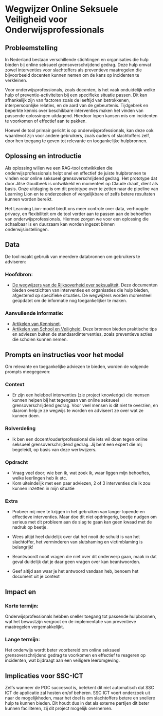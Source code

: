 # Wegwijzer Online Seksuele Veiligheid voor Onderwijsprofessionals

## Probleemstelling
In Nederland bestaan verschillende stichtingen en organisaties die hulp bieden bij online seksueel grensoverschrijdend gedrag. Deze hulp omvat zowel interventies voor slachtoffers als preventieve maatregelen die bijvoorbeeld docenten kunnen nemen om de kans op incidenten te verkleinen.

Voor onderwijsprofessionals, zoals docenten, is het vaak onduidelijk welke hulp of preventie-activiteiten bij een specifieke situatie passen. Dit kan afhankelijk zijn van factoren zoals de leeftijd van betrokkenen, interpersoonlijke relaties, en de aard van de gebeurtenis. Tijdgebrek en beperkte kennis over beschikbare interventies maken het vinden van passende oplossingen uitdagend. Hierdoor lopen kansen mis om incidenten te voorkomen of effectief aan te pakken.

Hoewel de tool primair gericht is op onderwijsprofessionals, kan deze ook waardevol zijn voor andere gebruikers, zoals ouders of slachtoffers zelf, door hen toegang te geven tot relevante en toegankelijke hulpbronnen.

## Oplossing en introductie
Als oplossing willen we een RAG-tool ontwikkelen die onderwijsprofessionals helpt snel en effectief de juiste hulpbronnen te vinden voor online seksueel grensoverschrijdend gedrag. Het prototype dat door Jitse Goudbeek is ontwikkeld en momenteel op Claude draait, dient als basis. Onze uitdaging is om dit prototype over te zetten naar de pipeline van Learning Lion en te onderzoeken of vergelijkbare of zelfs betere resultaten kunnen worden bereikt.

Het Learning Lion-model biedt ons meer controle over data, verhoogde privacy, en flexibiliteit om de tool verder aan te passen aan de behoeften van onderwijsprofessionals. Hiermee zorgen we voor een oplossing die schaalbaar is en duurzaam kan worden ingezet binnen onderwijsinstellingen.

## Data
De tool maakt gebruik van meerdere databronnen om gebruikers te adviseren:

### Hoofdbron:
- [De wegwijzers van de Rijksoverheid over seksualiteit](https://www.rijksoverheid.nl/onderwerpen/seksuele-misdrijven/vraag-en-antwoord/wat-kan-ik-als-school-of-ouder-doen-tegen-ongewenste-sexting).
Deze documenten bieden overzichten van interventies en organisaties die hulp bieden, afgestemd op specifieke situaties. De wegwijzers worden momenteel geüpdatet om de informatie nog toegankelijker te maken.
### Aanvullende informatie:
- [Artikelen van Kennisnet](https://www.kennisnet.nl/beleid-en-organisatie/ongewenste-beelden-gaan-viraal-wat-te-doen/).
- [Artikelen van School en Veiligheid](https://www.schoolenveiligheid.nl/kennisbank/sexting-en-ongewenste-verspreiding-van-beelden/).
Deze bronnen bieden praktische tips en adviezen buiten de standaardinterventies, zoals preventieve acties die scholen kunnen nemen.

## Prompts en instructies voor het model
Om relevante en toegankelijke adviezen te bieden, worden de volgende prompts meegegeven:
### Context ###
- Er zijn een heleboel interventies (zie project knowledge) die mensen kunnen helpen bij het tegengaan van online seksueel grensoverschrijdend gedrag. Voor veel mensen is dit niet te overzien, en daarom help je ze wegwijs te worden en adviseert ze over wat ze kunnen doen.

### Rolverdeling ###
- Ik ben een docent/ouder/professional die iets wil doen tegen online seksueel grensoverschrijdend gedrag. Jij bent een expert die mij begeleidt, op basis van deze werkwijzers. 

### Opdracht ###
- Vraag veel door; wie ben ik, wat zoek ik, waar liggen mijn behoeftes, welke leerlingen heb ik etc.
- Kom uiteindelijk met een paar adviezen, 2 of 3 interventies die ik zou kunnen inzetten in mijn situatie

### Extra ###
- Probeer mij mee te krijgen in het gebruiken van langer lopende en effectieve interventies. Maar doe dit niet opdringerig, beetje nudgen om serieus met dit probleem aan de slag te gaan kan geen kwaad met de nadruk op beetje. 

- Wees altijd heel duidelijk over dat het nooit de schuld is van het slachtoffer, het verminderen van slutshaming en victimblaming is belangrijk!

- Beantwoordt nooit vragen die niet over dit onderwerp gaan, maak in dat geval duidelijk dat je daar geen vragen over kan beantwoorden.

- Geef altijd aan waar je het antwoord vandaan heb, benoem het document uit je context

## Impact en
### Korte termijn:
Onderwijsprofessionals hebben sneller toegang tot passende hulpbronnen, wat het bewustzijn vergroot en de implementatie van preventieve maatregelen vergemakkelijkt.
### Lange termijn:
Het onderwijs wordt beter voorbereid om online seksueel grensoverschrijdend gedrag te voorkomen en effectief te reageren op incidenten, wat bijdraagt aan een veiligere leeromgeving.

## Implicaties voor SSC-ICT
Zelfs wanneer de POC succesvol is, betekent dit niet automatisch dat SSC ICT de applicatie zal hosten en/of beheren. SSC ICT voert onderzoek uit naar de mogelijkheden, maar het doel is om slachtoffers betere en snellere hulp te kunnen bieden. Dit houdt dus in dat als externe partijen dit beter kunnen faciliteren, zij dit project mogelijk overnemen. 

